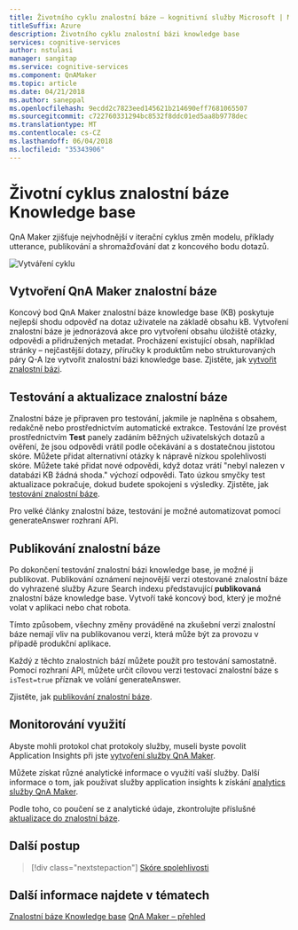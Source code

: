 ```yaml
---
title: Životního cyklu znalostní báze – kognitivní služby Microsoft | Microsoft Docs
titleSuffix: Azure
description: Životního cyklu znalostní bázi knowledge base
services: cognitive-services
author: nstulasi
manager: sangitap
ms.service: cognitive-services
ms.component: QnAMaker
ms.topic: article
ms.date: 04/21/2018
ms.author: saneppal
ms.openlocfilehash: 9ecdd2c7823eed145621b214690eff7681065507
ms.sourcegitcommit: c722760331294bc8532f8ddc01ed5aa8b9778dec
ms.translationtype: MT
ms.contentlocale: cs-CZ
ms.lasthandoff: 06/04/2018
ms.locfileid: "35343906"
---
```

# <a name="knowledge-base-lifecycle"></a>Životní cyklus znalostní báze Knowledge base
QnA Maker zjišťuje nejvhodnější v iterační cyklus změn modelu, příklady utterance, publikování a shromažďování dat z koncového bodu dotazů. 

![Vytváření cyklu](../media/qnamaker-concepts-lifecycle/kb-lifecycle.png)

## <a name="creating-a-qna-maker-knowledge-base"></a>Vytvoření QnA Maker znalostní báze
Koncový bod QnA Maker znalostní báze knowledge base (KB) poskytuje nejlepší shodu odpověď na dotaz uživatele na základě obsahu kB. Vytvoření znalostní báze je jednorázová akce pro vytvoření obsahu úložiště otázky, odpovědi a přidružených metadat. Procházení existující obsah, například stránky – nejčastější dotazy, příručky k produktům nebo strukturovaných páry Q-A lze vytvořit znalostní bázi knowledge base. Zjistěte, jak [vytvořit znalostní bázi](../How-To/create-knowledge-base.md).

## <a name="testing-and-updating-the-knowledge-base"></a>Testování a aktualizace znalostní báze
Znalostní báze je připraven pro testování, jakmile je naplněna s obsahem, redakčně nebo prostřednictvím automatické extrakce. Testování lze provést prostřednictvím **Test** panely zadáním běžných uživatelských dotazů a ověření, že jsou odpovědi vrátil podle očekávání a s dostatečnou jistotou skóre. Můžete přidat alternativní otázky k nápravě nízkou spolehlivosti skóre. Můžete také přidat nové odpovědi, když dotaz vrátí "nebyl nalezen v databázi KB žádná shoda." výchozí odpovědi. Tato úzkou smyčky test aktualizace pokračuje, dokud budete spokojeni s výsledky. Zjistěte, jak [testování znalostní báze](../How-To/test-knowledge-base.md).

Pro velké články znalostní báze, testování je možné automatizovat pomocí generateAnswer rozhraní API. 

## <a name="publish-the-knowledge-base"></a>Publikování znalostní báze
Po dokončení testování znalostní bázi knowledge base, je možné ji publikovat. Publikování oznámení nejnovější verzi otestované znalostní báze do vyhrazené služby Azure Search indexu představující **publikovaná** znalostní báze knowledge base. Vytvoří také koncový bod, který je možné volat v aplikaci nebo chat robota.

Tímto způsobem, všechny změny prováděné na zkušební verzi znalostní báze nemají vliv na publikovanou verzi, která může být za provozu v případě produkční aplikace.

Každý z těchto znalostních bází můžete použít pro testování samostatně. Pomocí rozhraní API, můžete určit cílovou verzi testovací znalostní báze s `isTest=true` příznak ve volání generateAnswer.

Zjistěte, jak [publikování znalostní báze](../How-To/publish-knowledge-base.md).

## <a name="monitor-usage"></a>Monitorování využití
Abyste mohli protokol chat protokoly služby, museli byste povolit Application Insights při jste [vytvoření služby QnA Maker](../How-To/set-up-qnamaker-service-azure.md).

Můžete získat různé analytické informace o využití vaší služby. Další informace o tom, jak používat služby application insights k získání [analytics služby QnA Maker](../How-To/get-analytics-knowledge-base.md).

Podle toho, co poučení se z analytické údaje, zkontrolujte příslušné [aktualizace do znalostní báze](../How-To/edit-knowledge-base.md).

## <a name="next-steps"></a>Další postup

> [!div class="nextstepaction"]
> [Skóre spolehlivosti](./confidence-score.md)

## <a name="see-also"></a>Další informace najdete v tématech 

[Znalostní báze Knowledge base](./knowledge-base.md)
[QnA Maker – přehled](../Overview/overview.md)
